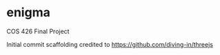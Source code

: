 # enigma
COS 426 Final Project

Initial commit scaffolding credited to https://github.com/diving-in/threejs
